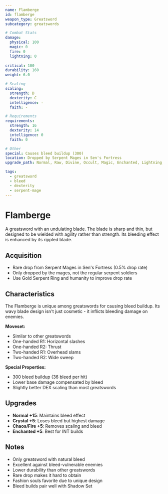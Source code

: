 ```yaml
---
name: Flamberge
id: flamberge
weapon_type: Greatsword
subcategory: greatswords

# Combat Stats
damage:
  physical: 100
  magic: 0
  fire: 0
  lightning: 0
  
critical: 100
durability: 160
weight: 6.0

# Scaling
scaling:
  strength: D
  dexterity: C
  intelligence: -
  faith: -

# Requirements
requirements:
  strength: 16
  dexterity: 14
  intelligence: 0
  faith: 0

# Other
special: Causes bleed buildup (300)
location: Dropped by Serpent Mages in Sen's Fortress
upgrade_path: Normal, Raw, Divine, Occult, Magic, Enchanted, Lightning, Crystal, Fire, Chaos

tags:
  - greatsword
  - bleed
  - dexterity
  - serpent-mage
---
```


# Flamberge

A greatsword with an undulating blade. The blade is sharp and thin, but designed to be wielded with agility rather than strength. Its bleeding effect is enhanced by its rippled blade.

## Acquisition
- Rare drop from Serpent Mages in Sen's Fortress (0.5% drop rate)
- Only dropped by the mages, not the regular serpent soldiers
- Use Gold Serpent Ring and humanity to improve drop rate

## Characteristics
The Flamberge is unique among greatswords for causing bleed buildup. Its wavy blade design isn't just cosmetic - it inflicts bleeding damage on enemies.

**Moveset:**
- Similar to other greatswords
- One-handed R1: Horizontal slashes
- One-handed R2: Thrust
- Two-handed R1: Overhead slams
- Two-handed R2: Wide sweep

**Special Properties:**
- 300 bleed buildup (36 bleed per hit)
- Lower base damage compensated by bleed
- Slightly better DEX scaling than most greatswords

## Upgrades
- **Normal +15**: Maintains bleed effect
- **Crystal +5**: Loses bleed but highest damage
- **Chaos/Fire +5**: Removes scaling and bleed
- **Enchanted +5**: Best for INT builds

## Notes
- Only greatsword with natural bleed
- Excellent against bleed-vulnerable enemies
- Lower durability than other greatswords
- Rare drop makes it hard to obtain
- Fashion souls favorite due to unique design
- Bleed builds pair well with Shadow Set